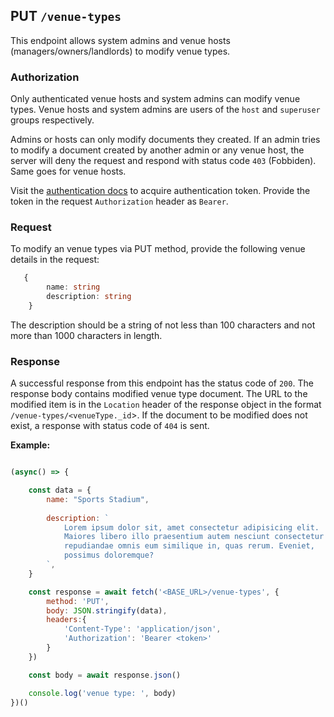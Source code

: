 ## PUT `/venue-types`

This endpoint allows system admins and venue hosts (managers/owners/landlords) to modify venue types.

### Authorization
Only authenticated venue hosts and system admins can modify venue types. Venue hosts and system admins are users of the `host` and `superuser` groups respectively. 

Admins or hosts can only modify documents they created. If an admin tries to modify a document created by another admin or any venue host, the server will deny the request and respond with status code `403` (Fobbiden). Same goes for venue hosts.

Visit the [authentication docs](../authentication/authentication.md) to acquire authentication token. Provide the token in the request `Authorization` header as `Bearer`.

### Request
To modify an venue types via PUT method, provide the following venue details in the request:

```typescript
   {
        name: string
        description: string
    }
```

The description should be a string of not less than 100 characters and not more than 1000 characters in length.


### Response

A successful response from this endpoint has the status code of `200`. The response body contains modified venue type document. The URL to the modified item is in the `Location` header of the response object in the format `/venue-types/<venueType._id`>. If the document to be modified does not exist, a response with status code of `404` is sent.


**Example:**

```javascript

(async() => {

    const data = {
        name: "Sports Stadium",
        
        description: `
            Lorem ipsum dolor sit, amet consectetur adipisicing elit. 
            Maiores libero illo praesentium autem nesciunt consectetur 
            repudiandae omnis eum similique in, quas rerum. Eveniet, 
            possimus doloremque?
        `,
    }

    const response = await fetch('<BASE_URL>/venue-types', {
        method: 'PUT',
        body: JSON.stringify(data),
        headers:{
            'Content-Type': 'application/json',
            'Authorization': 'Bearer <token>'
        }
    })

    const body = await response.json()

    console.log('venue type: ', body)
})()
```